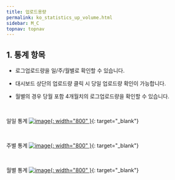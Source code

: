 ```yaml
---
title: 업로드용량
permalink: ko_statistics_up_volume.html
sidebar: M_C
topnav: topnav
---
```


## 1. 통계 항목

- 로그업로드량을 일/주/월별로 확인할 수 있습니다.

- 대시보드 상단의 업로드량 클릭 시 당일 업로드량 확인이 가능합니다.

- 월별의 경우 당월 포함 4개월치의 로그업로드량을 확인할 수 있습니다.

<br />

일일 통계
[![image](/docs/images/Manual/common/statistics/upload/1.png){: width="800" }](/docs/images/Manual/common/statistics/upload/1.png){: target="_blank"}

<br />

주별 통계
[![image](/docs/images/Manual/common/statistics/upload/2.png){: width="800" }](/docs/images/Manual/common/statistics/upload/2.png){: target="_blank"}

<br />

월별 통계
[![image](/docs/images/Manual/common/statistics/upload/3.png){: width="800" }](/docs/images/Manual/common/statistics/upload/3.png){: target="_blank"}
